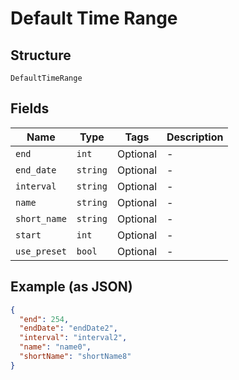 
# Default Time Range

## Structure

`DefaultTimeRange`

## Fields

| Name | Type | Tags | Description |
|  --- | --- | --- | --- |
| `end` | `int` | Optional | - |
| `end_date` | `string` | Optional | - |
| `interval` | `string` | Optional | - |
| `name` | `string` | Optional | - |
| `short_name` | `string` | Optional | - |
| `start` | `int` | Optional | - |
| `use_preset` | `bool` | Optional | - |

## Example (as JSON)

```json
{
  "end": 254,
  "endDate": "endDate2",
  "interval": "interval2",
  "name": "name0",
  "shortName": "shortName8"
}
```

